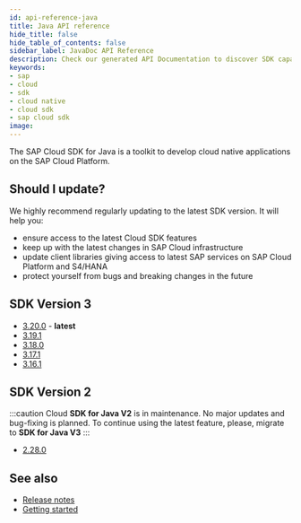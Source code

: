 ```yaml
---
id: api-reference-java
title: Java API reference
hide_title: false
hide_table_of_contents: false
sidebar_label: JavaDoc API Reference
description: Check our generated API Documentation to discover SDK capabilities via code
keywords:
- sap
- cloud
- sdk
- cloud native
- cloud sdk
- sap cloud sdk
image:
---
```


The SAP Cloud SDK for Java is a toolkit to develop cloud native applications on the SAP Cloud Platform.

## Should I update? ##
We highly recommend regularly updating to the latest SDK version. It will help you:

- ensure access to the latest Cloud SDK features
- keep up with the latest changes in SAP Cloud infrastructure
- update client libraries giving access to latest SAP services on SAP Cloud Platform and S4/HANA
- protect yourself from bugs and breaking changes in the future

## SDK Version 3 ##
- [3.20.0](https://help.sap.com/doc/aca0accb170e43b280ee6443ab829d34/1.0/en-US/index.html) - **latest**
- [3.19.1](https://help.sap.com/doc/8acea3c74bce484ea95dc9483aad4d81/1.0/en-US/index.html)
- [3.18.0](https://help.sap.com/doc/2e07eccb70364934adc2e01239828e6b/1.0/en-US/index.html)
- [3.17.1](https://help.sap.com/doc/a3be0ed889004b9485c980357ab6ad52/1.0/en-US/index.html)
- [3.16.1](https://help.sap.com/doc/059aaed870b44d8e8e24938c505b8120/1.0/en-US/index.html)

## SDK Version 2  ##
:::caution
Cloud **SDK for Java V2** is in maintenance. No major updates and bug-fixing is planned.
To continue using the latest feature, please, migrate to **SDK for Java V3**
:::

- [2.28.0](https://help.sap.com/doc/3e8c7a614a8b49a8806bd0392e7b78d6/1.0/en-US/index.html)

## See also ##
- [Release notes](https://help.sap.com/doc/6c02295dfa8f47cf9c08a19f2e172901/1.0/en-US/index.html )
- [Getting started](getting-started )
